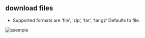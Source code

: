 ## download files

- Supported formats are ‘file’, ‘zip’, ‘tar’, ‘tar.gz’ Defaults to file.

![exemple]("download-files.jpg")
